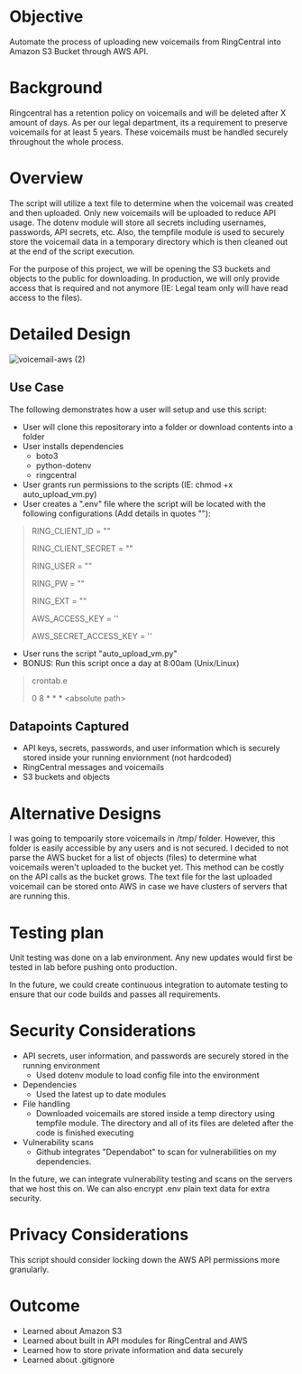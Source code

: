 # Objective
Automate the process of uploading new voicemails from RingCentral into Amazon S3 Bucket through AWS API.

# Background
Ringcentral has a retention policy on voicemails and will be deleted after X amount of days. As per our legal department, its a requirement to preserve voicemails for at least 5 years. These voicemails must be handled securely throughout the whole process. 

# Overview
The script will utilize a text file to determine when the voicemail was created and then uploaded. Only new voicemails will be uploaded to reduce API usage. The dotenv module will store all secrets including usernames, passwords, API secrets, etc. Also, the tempfile module is used to securely store the voicemail data in a temporary directory which is then cleaned out at the end of the script execution. 

For the purpose of this project, we will be opening the S3 buckets and objects to the public for downloading. In production, we will only provide access that is required and not anymore (IE: Legal team only will have read access to the files). 

# Detailed Design
![voicemail-aws (2)](https://user-images.githubusercontent.com/14297774/131064772-48db2be0-df2e-45e2-953d-ac0a02c2570a.png)
## Use Case
The following demonstrates how a user will setup and use this script:
- User will clone this repositorary into a folder or download contents into a folder
- User installs dependencies
  - boto3
  - python-dotenv
  - ringcentral
- User grants run permissions to the scripts (IE: chmod +x auto_upload_vm.py)
- User creates a ".env" file where the script will be located with the following configurations (Add details in quotes ""):

>RING_CLIENT_ID = "<RingCentral Client ID>"
>
>RING_CLIENT_SECRET = ""
>
>RING_USER = ""
>
>RING_PW = ""
>
>RING_EXT = ""
>
>AWS_ACCESS_KEY = ''
>
>AWS_SECRET_ACCESS_KEY = ''

- User runs the script "auto_upload_vm.py"
- BONUS: Run this script once a day at 8:00am (Unix/Linux)
>crontab.e
>
>0 8 * * * \<absolute path\>
  
## Datapoints Captured
* API keys, secrets, passwords, and user information which is securely stored inside your running enviornment (not hardcoded)
* RingCentral messages and voicemails
* S3 buckets and objects

# Alternative Designs
I was going to tempoarily store voicemails in /tmp/ folder. However, this folder is easily accessible by any users and is not secured. I decided to not parse the AWS bucket for a list of objects (files) to determine what voicemails weren't uploaded to the bucket yet. This method can be costly on the API calls as the bucket grows. The text file for the last uploaded voicemail can be stored onto AWS in case we have clusters of servers that are running this.
  
# Testing plan
Unit testing was done on a lab environment. Any new updates would first be tested in lab before pushing onto production. 
  
In the future, we could create continuous integration to automate testing to ensure that our code builds and passes all requirements. 

# Security Considerations
- API secrets, user information, and passwords are securely stored in the running environment
  - Used dotenv module to load config file into the environment
- Dependencies
  - Used the latest up to date modules
- File handling
  - Downloaded voicemails are stored inside a temp directory using tempfile module. The directory and all of its files are deleted after the code is finished executing
- Vulnerability scans
  - Github integrates "Dependabot" to scan for vulnerabilities on my dependencies.
  
In the future, we can integrate vulnerability testing and scans on the servers that we host this on. We can also encrypt .env plain text data for extra security. 

# Privacy Considerations
This script should consider locking down the AWS API permissions more granularly.

# Outcome
* Learned about Amazon S3
* Learned about built in API modules for RingCentral and AWS
* Learned how to store private information and data securely
* Learned about .gitignore
